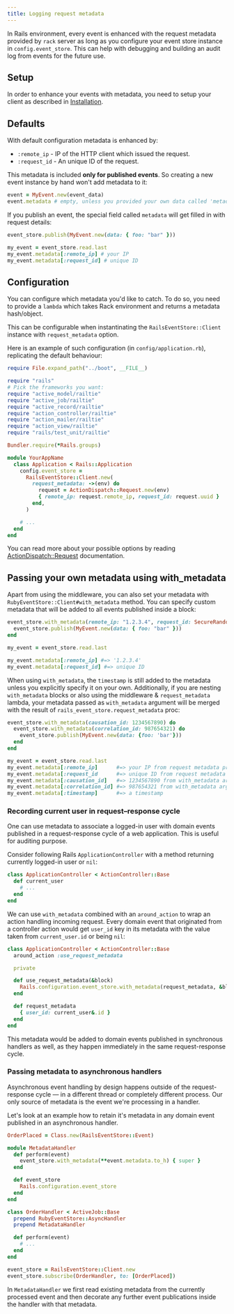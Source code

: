 ```yaml
---
title: Logging request metadata
---
```


In Rails environment, every event is enhanced with the request metadata provided by `rack` server as long as you configure your event store instance in `config.event_store`. This can help with debugging and building an audit log from events for the future use.

## Setup

In order to enhance your events with metadata, you need to setup your client as described in [Installation](../getting-started/install).

## Defaults

With default configuration metadata is enhanced by:

- `:remote_ip` - IP of the HTTP client which issued the request.
- `:request_id` - An unique ID of the request.

This metadata is included **only for published events**. So creating a new event instance by hand won't add metadata to it:

```ruby
event = MyEvent.new(event_data)
event.metadata # empty, unless you provided your own data called 'metadata'.
```

If you publish an event, the special field called `metadata` will get filled in with request details:

```ruby
event_store.publish(MyEvent.new(data: { foo: "bar" }))

my_event = event_store.read.last
my_event.metadata[:remote_ip] # your IP
my_event.metadata[:request_id] # unique ID
```

## Configuration

You can configure which metadata you'd like to catch. To do so, you need to provide a `lambda` which takes Rack environment and returns a metadata hash/object.

This can be configurable when instantinating the `RailsEventStore::Client` instance with `request_metadata` option.

Here is an example of such configuration (in `config/application.rb`), replicating the default behaviour:

```ruby
require File.expand_path("../boot", __FILE__)

require "rails"
# Pick the frameworks you want:
require "active_model/railtie"
require "active_job/railtie"
require "active_record/railtie"
require "action_controller/railtie"
require "action_mailer/railtie"
require "action_view/railtie"
require "rails/test_unit/railtie"

Bundler.require(*Rails.groups)

module YourAppName
  class Application < Rails::Application
    config.event_store =
      RailsEventStore::Client.new(
        request_metadata: ->(env) do
          request = ActionDispatch::Request.new(env)
          { remote_ip: request.remote_ip, request_id: request.uuid }
        end,
      )

    # ...
  end
end
```

You can read more about your possible options by reading [ActionDispatch::Request](http://api.rubyonrails.org/classes/ActionDispatch/Request.html) documentation.

## Passing your own metadata using with_metadata

Apart from using the middleware, you can also set your metadata with `RubyEventStore::Client#with_metadata` method. You can specify custom metadata that will be added to all events published inside a block:

```ruby
event_store.with_metadata(remote_ip: "1.2.3.4", request_id: SecureRandom.uuid) do
  event_store.publish(MyEvent.new(data: { foo: "bar" }))
end

my_event = event_store.read.last

my_event.metadata[:remote_ip] #=> '1.2.3.4'
my_event.metadata[:request_id] #=> unique ID
```

When using `with_metadata`, the `timestamp` is still added to the metadata unless you explicitly specify it on your own. Additionally, if you are nesting `with_metadata` blocks or also using the middleware & `request_metadata` lambda, your metadata passed as `with_metadata` argument will be merged with the result of `rails_event_store.request_metadata` proc:

```ruby
event_store.with_metadata(causation_id: 1234567890) do
  event_store.with_metadata(correlation_id: 987654321) do
    event_store.publish(MyEvent.new(data: {foo: 'bar'}))
  end
end

my_event = event_store.read.last
my_event.metadata[:remote_ip]      #=> your IP from request metadata proc
my_event.metadata[:request_id      #=> unique ID from request metadata proc
my_event.metadata[:causation_id]   #=> 1234567890 from with_metadata argument
my_event.metadata[:correlation_id] #=> 987654321 from with_metadata argument
my_event.metadata[:timestamp]      #=> a timestamp
```

### Recording current user in request–response cycle

One can use metadata to associate a logged-in user with domain events published in a request-response cycle of a web application. This is useful for auditing purpose.

Consider following Rails `ApplicationController` with a method returning currently logged-in user or `nil`:

```ruby
class ApplicationController < ActionController::Base
  def current_user
    # ...
  end
end
```

We can use `with_metadata` combined with an `around_action` to wrap an action handling incoming request. Every domain event that originated from a controller action would get `user_id` key in its metadata with the value taken from `current_user.id` or being `nil`:

```ruby
class ApplicationController < ActionController::Base
  around_action :use_request_metadata

  private

  def use_request_metadata(&block)
    Rails.configuration.event_store.with_metadata(request_metadata, &block)
  end

  def request_metadata
    { user_id: current_user&.id }
  end
end
```

This metadata would be added to domain events published in synchronous handlers as well, as they happen immediately in the same request-response cycle.

### Passing metadata to asynchronous handlers

Asynchronous event handling by design happens outside of the request-response cycle — in a different thread or completely different process. Our only source of metadata is the event we're processing in a handler.

Let's look at an example how to retain it's metadata in any domain event published in an asynchronous handler.

```ruby
OrderPlaced = Class.new(RailsEventStore::Event)

module MetadataHandler
  def perform(event)
    event_store.with_metadata(**event.metadata.to_h) { super }
  end

  def event_store
    Rails.configuration.event_store
  end
end

class OrderHandler < ActiveJob::Base
  prepend RubyEventStore::AsyncHandler
  prepend MetadataHandler

  def perform(event)
    # ...
  end
end

event_store = RailsEventStore::Client.new
event_store.subscribe(OrderHandler, to: [OrderPlaced])
```

In `MetadataHandler` we first read existing metadata from the currently processed event and then decorate any further event publications inside the handler with that metadata.
